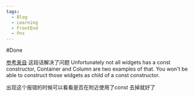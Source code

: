 ```yaml
---
tags:
  - Blog
  - Learning
  - FrontEnd
  - Pns
---
```

#Done 

[参考来自](https://stackoverflow.com/questions/62983305/error-cannot-invoke-a-non-const-constructor-where-a-const-expression-is-expec)
这段话解决了问题
Unfortunately not all widgets has a const constructor, Container and Column are two examples of that. You won't be able to construct those widgets as child of a const constructor.

出现这个报错的时候可以看看是否在附近使用了const 去掉就好了